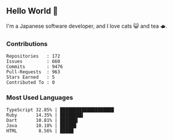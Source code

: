 ## Hello World 👋

I'm a Japanese software developer, and I love cats 😺 and tea 🫖.

### Contributions

    Repositories   : 172
    Issues         : 660
    Commits        : 9476
    Pull-Requests  : 963
    Stars Earned   : 5
    Contributed To : 0

### Most Used Languages

    TypeScript 32.85% | ████████████████████
    Ruby       14.35% | ████████▌
    Dart       10.81% | ██████▌
    Java       10.18% | ██████
    HTML        8.56% | █████
